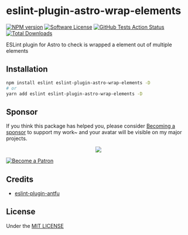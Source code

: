 # eslint-plugin-astro-wrap-elements

[![NPM version][ico-version]][link-npm]
[![Software License][ico-license]](LICENSE)
[![GitHub Tests Action Status][ico-github-action]][link-github-action]
[![Total Downloads][ico-downloads]][link-downloads]

ESLint plugin for Astro to check is wrapped a element out of multiple elements

## Installation

```bash
npm install eslint eslint-plugin-astro-wrap-elements -D
# or
yarn add eslint eslint-plugin-astro-wrap-elements -D
```

## Sponsor

If you think this package has helped you, please consider [Becoming a sponsor](https://www.patreon.com/ycs77) to support my work~ and your avatar will be visible on my major projects.

<p align="center">
  <a href="https://www.patreon.com/ycs77">
    <img src="https://cdn.jsdelivr.net/gh/ycs77/static/sponsors.svg"/>
  </a>
</p>

<a href="https://www.patreon.com/ycs77">
  <img src="https://c5.patreon.com/external/logo/become_a_patron_button.png" alt="Become a Patron" />
</a>

## Credits

* [eslint-plugin-antfu](https://github.com/antfu/eslint-plugin-antfu)

## License

Under the [MIT LICENSE](LICENSE)

[ico-version]: https://img.shields.io/npm/v/eslint-plugin-astro-wrap-elements?style=flat-square
[ico-license]: https://img.shields.io/badge/license-MIT-brightgreen?style=flat-square
[ico-github-action]: https://img.shields.io/github/actions/workflow/status/ycs77/eslint-plugin-astro-wrap-elements/ci.yml?branch=main&label=tests&style=flat-square
[ico-downloads]: https://img.shields.io/npm/dt/eslint-plugin-astro-wrap-elements?style=flat-square
[link-npm]: https://www.npmjs.com/package/eslint-plugin-astro-wrap-elements
[link-github-action]: https://github.com/ycs77/eslint-plugin-astro-wrap-elements/actions/workflows/ci.yml?query=branch%3Amain
[link-downloads]: https://www.npmjs.com/package/eslint-plugin-astro-wrap-elements
